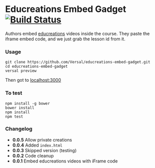 # Educreations Embed Gadget [![Build Status](https://travis-ci.org/Versal/educreations-embed-gadget.svg?branch=master)](https://travis-ci.org/Versal/educreations-embed-gadget)

Authors embed [educreations](http://www.educreations.com/) videos inside the course. They paste the iframe embed code, and we just grab the lesson id from it.

### Usage

    git clone https://github.com/Versal/educreations-embed-gadget.git
    cd educreations-embed-gadget
    versal preview

Then got to [localhost:3000](http://localhost:3000/)

### To test

    npm install -g bower
    bower install
    npm install
    npm test

### Changelog

- **0.0.5** Allow private creations
- **0.0.4** Added `index.html`
- **0.0.3** Skipped version (testing)
- **0.0.2** Code cleanup
- **0.0.1** Embed educreations videos with iFrame code
